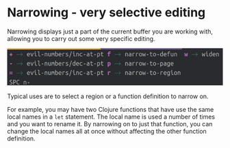 # Narrowing - very selective editing

Narrowing displays just a part of the current buffer you are working with, allowing you to carry out some very specific editing.

[![Spacemacs](/images/spacemacs-narrow-numbers-menu.png)](/images/spacemacs-narrow-numbers-menu.png)


Typical uses are to select a region or a function definition to narrow on.

For example, you may have two Clojure functions that have use the same local names in a `let` statement.  The local name is used a number of times and you want to rename it.  By narrowing on to just that function, you can change the local names all at once without affecting the other function definition.
